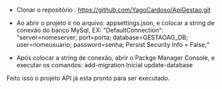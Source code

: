 ﻿- Clonar o repositório : https://github.com/YagoCardoso/ApiGestao.git

- Ao abrir o projeto ir no arquivo: appsettings.json, e colocar a string de conexão do banco MySql,
EX: "DefaultConnection": "server=nomeserver; port=porta; database=GESTAOAG_DB; user=nomeusuario; password=senha; Persist Security Info = False;"

- Após colocar a string de conexão, abrir o Packge Manager Console, e executar os comandos:
   add-migration Inicial
   update-database

Feito isso o projeto API  já esta pronto para ser executado.
